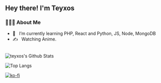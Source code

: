 <h2> Hey there! I'm Teyxos</h2>

<h3> 👨🏻‍💻 About Me </h3>

- 🔭 &nbsp; I’m currently learning PHP, React and Python, JS, Node, MongoDB 
- ✍️ &nbsp; Watching Anime.

<br>

<img align="center" src="https://github-readme-stats.vercel.app/api?username=Teyxos&include_all_commits=true&count_private=true&show_icons=true&theme=dracula" alt="teyxos's Github Stats">

</br>

![Top Langs](https://github-readme-stats.vercel.app/api/top-langs/?username=teyxos&theme=dracula)

[![ko-fi](https://ko-fi.com/img/githubbutton_sm.svg)](https://ko-fi.com/Q5Q06L58C)
